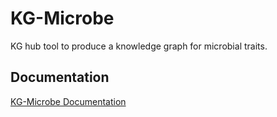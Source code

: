 KG-Microbe
=========================================================================================
KG hub tool to produce a knowledge graph for microbial traits.

Documentation
----------------------------------------------

[KG-Microbe Documentation](https://knowledge-graph-hub.github.io/kg-microbe/index.html)


